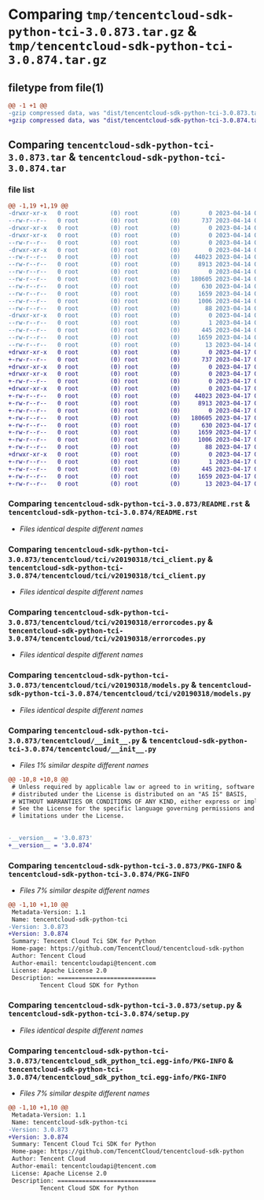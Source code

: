 # Comparing `tmp/tencentcloud-sdk-python-tci-3.0.873.tar.gz` & `tmp/tencentcloud-sdk-python-tci-3.0.874.tar.gz`

## filetype from file(1)

```diff
@@ -1 +1 @@
-gzip compressed data, was "dist/tencentcloud-sdk-python-tci-3.0.873.tar", last modified: Fri Apr 14 00:53:50 2023, max compression
+gzip compressed data, was "dist/tencentcloud-sdk-python-tci-3.0.874.tar", last modified: Mon Apr 17 00:50:08 2023, max compression
```

## Comparing `tencentcloud-sdk-python-tci-3.0.873.tar` & `tencentcloud-sdk-python-tci-3.0.874.tar`

### file list

```diff
@@ -1,19 +1,19 @@
-drwxr-xr-x   0 root         (0) root         (0)        0 2023-04-14 00:53:50.000000 tencentcloud-sdk-python-tci-3.0.873/
--rw-r--r--   0 root         (0) root         (0)      737 2023-04-14 00:53:50.000000 tencentcloud-sdk-python-tci-3.0.873/README.rst
-drwxr-xr-x   0 root         (0) root         (0)        0 2023-04-14 00:53:50.000000 tencentcloud-sdk-python-tci-3.0.873/tencentcloud/
-drwxr-xr-x   0 root         (0) root         (0)        0 2023-04-14 00:53:50.000000 tencentcloud-sdk-python-tci-3.0.873/tencentcloud/tci/
--rw-r--r--   0 root         (0) root         (0)        0 2023-04-14 00:53:50.000000 tencentcloud-sdk-python-tci-3.0.873/tencentcloud/tci/__init__.py
-drwxr-xr-x   0 root         (0) root         (0)        0 2023-04-14 00:53:50.000000 tencentcloud-sdk-python-tci-3.0.873/tencentcloud/tci/v20190318/
--rw-r--r--   0 root         (0) root         (0)    44023 2023-04-14 00:53:50.000000 tencentcloud-sdk-python-tci-3.0.873/tencentcloud/tci/v20190318/tci_client.py
--rw-r--r--   0 root         (0) root         (0)     8913 2023-04-14 00:53:50.000000 tencentcloud-sdk-python-tci-3.0.873/tencentcloud/tci/v20190318/errorcodes.py
--rw-r--r--   0 root         (0) root         (0)        0 2023-04-14 00:53:50.000000 tencentcloud-sdk-python-tci-3.0.873/tencentcloud/tci/v20190318/__init__.py
--rw-r--r--   0 root         (0) root         (0)   180605 2023-04-14 00:53:50.000000 tencentcloud-sdk-python-tci-3.0.873/tencentcloud/tci/v20190318/models.py
--rw-r--r--   0 root         (0) root         (0)      630 2023-04-14 00:53:50.000000 tencentcloud-sdk-python-tci-3.0.873/tencentcloud/__init__.py
--rw-r--r--   0 root         (0) root         (0)     1659 2023-04-14 00:53:50.000000 tencentcloud-sdk-python-tci-3.0.873/PKG-INFO
--rw-r--r--   0 root         (0) root         (0)     1006 2023-04-14 00:53:50.000000 tencentcloud-sdk-python-tci-3.0.873/setup.py
--rw-r--r--   0 root         (0) root         (0)       88 2023-04-14 00:53:50.000000 tencentcloud-sdk-python-tci-3.0.873/setup.cfg
-drwxr-xr-x   0 root         (0) root         (0)        0 2023-04-14 00:53:50.000000 tencentcloud-sdk-python-tci-3.0.873/tencentcloud_sdk_python_tci.egg-info/
--rw-r--r--   0 root         (0) root         (0)        1 2023-04-14 00:53:50.000000 tencentcloud-sdk-python-tci-3.0.873/tencentcloud_sdk_python_tci.egg-info/dependency_links.txt
--rw-r--r--   0 root         (0) root         (0)      445 2023-04-14 00:53:50.000000 tencentcloud-sdk-python-tci-3.0.873/tencentcloud_sdk_python_tci.egg-info/SOURCES.txt
--rw-r--r--   0 root         (0) root         (0)     1659 2023-04-14 00:53:50.000000 tencentcloud-sdk-python-tci-3.0.873/tencentcloud_sdk_python_tci.egg-info/PKG-INFO
--rw-r--r--   0 root         (0) root         (0)       13 2023-04-14 00:53:50.000000 tencentcloud-sdk-python-tci-3.0.873/tencentcloud_sdk_python_tci.egg-info/top_level.txt
+drwxr-xr-x   0 root         (0) root         (0)        0 2023-04-17 00:50:08.000000 tencentcloud-sdk-python-tci-3.0.874/
+-rw-r--r--   0 root         (0) root         (0)      737 2023-04-17 00:50:08.000000 tencentcloud-sdk-python-tci-3.0.874/README.rst
+drwxr-xr-x   0 root         (0) root         (0)        0 2023-04-17 00:50:08.000000 tencentcloud-sdk-python-tci-3.0.874/tencentcloud/
+drwxr-xr-x   0 root         (0) root         (0)        0 2023-04-17 00:50:08.000000 tencentcloud-sdk-python-tci-3.0.874/tencentcloud/tci/
+-rw-r--r--   0 root         (0) root         (0)        0 2023-04-17 00:50:08.000000 tencentcloud-sdk-python-tci-3.0.874/tencentcloud/tci/__init__.py
+drwxr-xr-x   0 root         (0) root         (0)        0 2023-04-17 00:50:08.000000 tencentcloud-sdk-python-tci-3.0.874/tencentcloud/tci/v20190318/
+-rw-r--r--   0 root         (0) root         (0)    44023 2023-04-17 00:50:08.000000 tencentcloud-sdk-python-tci-3.0.874/tencentcloud/tci/v20190318/tci_client.py
+-rw-r--r--   0 root         (0) root         (0)     8913 2023-04-17 00:50:08.000000 tencentcloud-sdk-python-tci-3.0.874/tencentcloud/tci/v20190318/errorcodes.py
+-rw-r--r--   0 root         (0) root         (0)        0 2023-04-17 00:50:08.000000 tencentcloud-sdk-python-tci-3.0.874/tencentcloud/tci/v20190318/__init__.py
+-rw-r--r--   0 root         (0) root         (0)   180605 2023-04-17 00:50:08.000000 tencentcloud-sdk-python-tci-3.0.874/tencentcloud/tci/v20190318/models.py
+-rw-r--r--   0 root         (0) root         (0)      630 2023-04-17 00:50:08.000000 tencentcloud-sdk-python-tci-3.0.874/tencentcloud/__init__.py
+-rw-r--r--   0 root         (0) root         (0)     1659 2023-04-17 00:50:08.000000 tencentcloud-sdk-python-tci-3.0.874/PKG-INFO
+-rw-r--r--   0 root         (0) root         (0)     1006 2023-04-17 00:50:08.000000 tencentcloud-sdk-python-tci-3.0.874/setup.py
+-rw-r--r--   0 root         (0) root         (0)       88 2023-04-17 00:50:08.000000 tencentcloud-sdk-python-tci-3.0.874/setup.cfg
+drwxr-xr-x   0 root         (0) root         (0)        0 2023-04-17 00:50:08.000000 tencentcloud-sdk-python-tci-3.0.874/tencentcloud_sdk_python_tci.egg-info/
+-rw-r--r--   0 root         (0) root         (0)        1 2023-04-17 00:50:08.000000 tencentcloud-sdk-python-tci-3.0.874/tencentcloud_sdk_python_tci.egg-info/dependency_links.txt
+-rw-r--r--   0 root         (0) root         (0)      445 2023-04-17 00:50:08.000000 tencentcloud-sdk-python-tci-3.0.874/tencentcloud_sdk_python_tci.egg-info/SOURCES.txt
+-rw-r--r--   0 root         (0) root         (0)     1659 2023-04-17 00:50:08.000000 tencentcloud-sdk-python-tci-3.0.874/tencentcloud_sdk_python_tci.egg-info/PKG-INFO
+-rw-r--r--   0 root         (0) root         (0)       13 2023-04-17 00:50:08.000000 tencentcloud-sdk-python-tci-3.0.874/tencentcloud_sdk_python_tci.egg-info/top_level.txt
```

### Comparing `tencentcloud-sdk-python-tci-3.0.873/README.rst` & `tencentcloud-sdk-python-tci-3.0.874/README.rst`

 * *Files identical despite different names*

### Comparing `tencentcloud-sdk-python-tci-3.0.873/tencentcloud/tci/v20190318/tci_client.py` & `tencentcloud-sdk-python-tci-3.0.874/tencentcloud/tci/v20190318/tci_client.py`

 * *Files identical despite different names*

### Comparing `tencentcloud-sdk-python-tci-3.0.873/tencentcloud/tci/v20190318/errorcodes.py` & `tencentcloud-sdk-python-tci-3.0.874/tencentcloud/tci/v20190318/errorcodes.py`

 * *Files identical despite different names*

### Comparing `tencentcloud-sdk-python-tci-3.0.873/tencentcloud/tci/v20190318/models.py` & `tencentcloud-sdk-python-tci-3.0.874/tencentcloud/tci/v20190318/models.py`

 * *Files identical despite different names*

### Comparing `tencentcloud-sdk-python-tci-3.0.873/tencentcloud/__init__.py` & `tencentcloud-sdk-python-tci-3.0.874/tencentcloud/__init__.py`

 * *Files 1% similar despite different names*

```diff
@@ -10,8 +10,8 @@
 # Unless required by applicable law or agreed to in writing, software
 # distributed under the License is distributed on an "AS IS" BASIS,
 # WITHOUT WARRANTIES OR CONDITIONS OF ANY KIND, either express or implied.
 # See the License for the specific language governing permissions and
 # limitations under the License.
 
 
-__version__ = '3.0.873'
+__version__ = '3.0.874'
```

### Comparing `tencentcloud-sdk-python-tci-3.0.873/PKG-INFO` & `tencentcloud-sdk-python-tci-3.0.874/PKG-INFO`

 * *Files 7% similar despite different names*

```diff
@@ -1,10 +1,10 @@
 Metadata-Version: 1.1
 Name: tencentcloud-sdk-python-tci
-Version: 3.0.873
+Version: 3.0.874
 Summary: Tencent Cloud Tci SDK for Python
 Home-page: https://github.com/TencentCloud/tencentcloud-sdk-python
 Author: Tencent Cloud
 Author-email: tencentcloudapi@tencent.com
 License: Apache License 2.0
 Description: ============================
         Tencent Cloud SDK for Python
```

### Comparing `tencentcloud-sdk-python-tci-3.0.873/setup.py` & `tencentcloud-sdk-python-tci-3.0.874/setup.py`

 * *Files identical despite different names*

### Comparing `tencentcloud-sdk-python-tci-3.0.873/tencentcloud_sdk_python_tci.egg-info/PKG-INFO` & `tencentcloud-sdk-python-tci-3.0.874/tencentcloud_sdk_python_tci.egg-info/PKG-INFO`

 * *Files 7% similar despite different names*

```diff
@@ -1,10 +1,10 @@
 Metadata-Version: 1.1
 Name: tencentcloud-sdk-python-tci
-Version: 3.0.873
+Version: 3.0.874
 Summary: Tencent Cloud Tci SDK for Python
 Home-page: https://github.com/TencentCloud/tencentcloud-sdk-python
 Author: Tencent Cloud
 Author-email: tencentcloudapi@tencent.com
 License: Apache License 2.0
 Description: ============================
         Tencent Cloud SDK for Python
```

